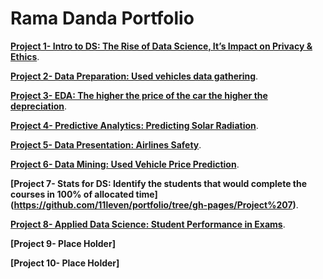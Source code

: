 # Rama Danda Portfolio
**[Project 1- Intro to DS: The Rise of Data Science, It’s Impact on Privacy & Ethics](https://github.com/11leven/portfolio/tree/gh-pages/Project%206)**.

**[Project 2- Data Preparation: Used vehicles data gathering](https://github.com/11leven/portfolio/tree/gh-pages/Project%202)**.

**[Project 3- EDA: The higher the price of the car the higher the depreciation](https://github.com/11leven/portfolio/tree/gh-pages/Project%203)**.

**[Project 4- Predictive Analytics: Predicting Solar Radiation](https://github.com/11leven/portfolio/tree/gh-pages/Project%204)**.

**[Project 5- Data Presentation: Airlines Safety](https://github.com/11leven/portfolio/tree/gh-pages/Project%205)**.

**[Project 6- Data Mining: Used Vehicle Price Prediction](https://github.com/11leven/portfolio/tree/gh-pages/Project%201)**.

**[Project 7- Stats for DS: Identify the students that would complete the courses in 100% of allocated time] (https://github.com/11leven/portfolio/tree/gh-pages/Project%207)**.

**[Project 8- Applied Data Science: Student Performance in Exams](https://github.com/11leven/portfolio/tree/gh-pages/DSC%20680)**.

**[Project 9- Place Holder]**

**[Project 10- Place Holder]**



